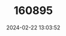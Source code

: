 ---
title: "160895"
category: "Precis frobeniusi"
draft: false
date: 2024-02-22 13:03:52
languages:
  English: ["Toothed Commodore"]
---